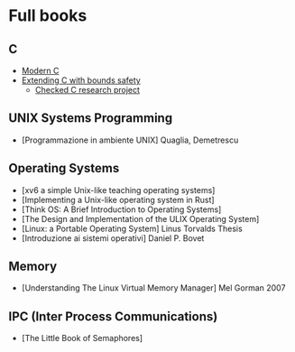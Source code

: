 # Full books

## C

* [Modern C](http://icube-icps.unistra.fr/index.php/File:ModernC.pdf)
* [Extending C with bounds safety](https://github.com/Microsoft/checkedc/releases/download/v0.5-final/checkedc-v0.5.pdf)
  * [Checked C research project](https://github.com/Microsoft/checkedc)

## UNIX Systems Programming

* [Programmazione in ambiente UNIX] Quaglia, Demetrescu

## Operating Systems 

* [xv6 a simple Unix-like teaching operating systems]
* [Implementing a Unix-like operating system in Rust]
* [Think OS: A Brief Introduction to Operating Systems]
* [The Design and Implementation of the ULIX Operating System]
* [Linux: a Portable Operating System] Linus Torvalds Thesis
* [Introduzione ai sistemi operativi] Daniel P. Bovet

## Memory

* [Understanding The Linux Virtual Memory Manager] Mel Gorman 2007

## IPC (Inter Process Communications)

* [The Little Book of Semaphores]
